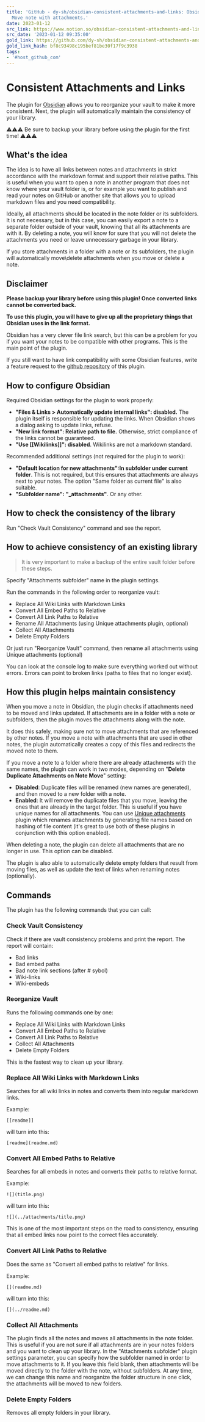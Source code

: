 ```yaml
---
title: 'GitHub - dy-sh/obsidian-consistent-attachments-and-links: Obsidian plugin.
  Move note with attachments.'
date: 2023-01-12
src_link: https://www.notion.so/obsidian-consistent-attachments-and-links-63fe6c23280d4cb0be3e885e908c47fa
src_date: '2023-01-12 09:35:00'
gold_link: https://github.com/dy-sh/obsidian-consistent-attachments-and-links
gold_link_hash: bf8c93498c195bef81be30f17f9c3938
tags:
- '#host_github_com'
---
```


Consistent Attachments and Links
================================


The plugin for [Obsidian](https://obsidian.md/) allows you to reorganize your vault to make it more consistent. Next, the plugin will automatically maintain the consistency of your library.
  



⚠️⚠️⚠️ Be sure to backup your library before using the plugin for the first time! ⚠️⚠️⚠️


What's the idea
---------------


The idea is to have all links between notes and attachments in strict accordance with the markdown format and support their relative paths. This is useful when you want to open a note in another program that does not know where your vault folder is, or for example you want to publish and read your notes on GitHub or another site that allows you to upload markdown files and you need compatibility.


Ideally, all attachments should be located in the note folder or its subfolders. It is not necessary, but in this case, you can easily export a note to a separate folder outside of your vault, knowing that all its attachments are with it. By deleting a note, you will know for sure that you will not delete the attachments you need or leave unnecessary garbage in your library.


If you store attachments in a folder with a note or its subfolders, the plugin will automatically move\delete attachments when you move or delete a note.
  



Disclaimer
----------


**Please backup your library before using this plugin! Once converted links cannot be converted back.**


**To use this plugin, you will have to give up all the proprietary things that Obsidian uses in the link format.**


Obsidian has a very clever file link search, but this can be a problem for you if you want your notes to be compatible with other programs. This is the main point of the plugin.


If you still want to have link compatibility with some Obsidian features, write a feature request to the [github repository](https://github.com/derwish-pro/obsidian-consistent-attachments-and-links/issues) of this plugin.
  



How to configure Obsidian
-------------------------


Required Obsidian settings for the plugin to work properly:


* **"Files & Links > Automatically update internal links": disabled.** The plugin itself is responsible for updating the links. When Obsidian shows a dialog asking to update links, refuse.
* **"New link format": Relative path to file.** Otherwise, strict compliance of the links cannot be guaranteed.
* **"Use [[Wikilinks]]": disabled**. Wikilinks are not a markdown standard.


Recommended additional settings (not required for the plugin to work):


* **"Default location for new attachments":In subfolder under current folder**. This is not required, but this ensures that attachments are always next to your notes. The option "Same folder as current file" is also suitable.
* **"Subfolder name": "\_attachments"**. Or any other.


  

How to check the consistency of the library
-------------------------------------------


Run "Check Vault Consistency" command and see the report.


How to achieve consistency of an existing library
-------------------------------------------------



> It is very important to make a backup of the entire vault folder before these steps.


Specify "Attachments subfolder" name in the plugin settings.


Run the commands in the following order to reorganize vault:


* Replace All Wiki Links with Markdown Links
* Convert All Embed Paths to Relative
* Convert All Link Paths to Relative
* Rename All Attachments (using Unique attachments plugin, optional)
* Collect All Attachments
* Delete Empty Folders


Or just run "Reorganize Vault" command, then rename all attachments using Unique attachments (optional)


You can look at the console log to make sure everything worked out without errors. Errors can point to broken links (paths to files that no longer exist).
  



How this plugin helps maintain consistency
------------------------------------------


When you move a note in Obsidian, the plugin checks if attachments need to be moved and links updated. If attachments are in a folder with a note or subfolders, then the plugin moves the attachments along with the note.


It does this safely, making sure not to move attachments that are referenced by other notes. If you move a note with attachments that are used in other notes, the plugin automatically creates a copy of this files and redirects the moved note to them.


If you move a note to a folder where there are already attachments with the same names, the plugin
can work in two modes, depending on "**Delete Duplicate Attachments on Note Move**" setting:


* **Disabled**: Duplicate files will be renamed (new names are generated), and then moved to a new folder with a note.
* **Enabled**: It will remove the duplicate files that you move, leaving the ones that are already in the target folder. This is useful if you have unique names for all attachments. You can use [Unique attachments](https://github.com/derwish-pro/obsidian-unique-attachments) plugin which renames attachments by generating file names based on hashing of file content (it's great to use both of these plugins in conjunction with this option enabled).


When deleting a note, the plugin can delete all attachments that are no longer in use. This option can be disabled.


The plugin is also able to automatically delete empty folders that result from moving files, as well as update the text of links when renaming notes (optionally).
  



Commands
--------


The plugin has the following commands that you can call:
  



### Check Vault Consistency


Check if there are vault consistency problems and print the report. The report will contain:


* Bad links
* Bad embed paths
* Bad note link sections (after # sybol)
* Wiki-links
* Wiki-embeds


### Reorganize Vault


Runs the following commands one by one:


* Replace All Wiki Links with Markdown Links
* Convert All Embed Paths to Relative
* Convert All Link Paths to Relative
* Collect All Attachments
* Delete Empty Folders


This is the fastest way to clean up your library.
  



### Replace All Wiki Links with Markdown Links


Searches for all wiki links in notes and converts them into regular markdown links.


Example:  

`[[readme]]`



will turn into this:  

`[readme](readme.md)`  

  


### Convert All Embed Paths to Relative


Searches for all embeds in notes and converts their paths to relative format.


Example:  

`![](title.png)`



will turn into this:  

`![](../attachments/title.png)`

This is one of the most important steps on the road to consistency, ensuring that all embed links now point to the correct files accurately.
  



### Convert All Link Paths to Relative


Does the same as "Convert all embed paths to relative" for links.


Example:  

`[](readme.md)`



will turn into this:  

`[](../readme.md)`  

  


### Collect All Attachments


The plugin finds all the notes and moves all attachments in the note folder. This is useful if you are not sure if all attachments are in your notes folders and you want to clean up your library. In the "Attachments subfolder" plugin settings parameter, you can specify how the subfolder named in order to move attachments to it. If you leave this field blank, then attachments will be moved directly to the folder with the note, without subfolders. At any time, we can change this name and reorganize the folder structure in one click, the attachments will be moved to new folders.
  



### Delete Empty Folders


Removes all empty folders in your library.